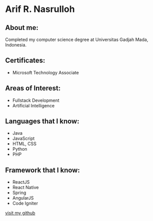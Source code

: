 # Arif R. Nasrulloh

## About me:

Completed my computer science degree at Universitas Gadjah Mada, Indonesia.

## Certificates:

- Microsoft Technology Associate

## Areas of Interest:

- Fullstack Development
- Artificial Intelligence

## Languages that I know:

- Java
- JavaScript
- HTML, CSS
- Python
- PHP

## Framework that I know:

- ReactJS
- React Native
- Spring
- AngularJS
- Code Igniter

[visit my github](https://github.com/arnaslab)
